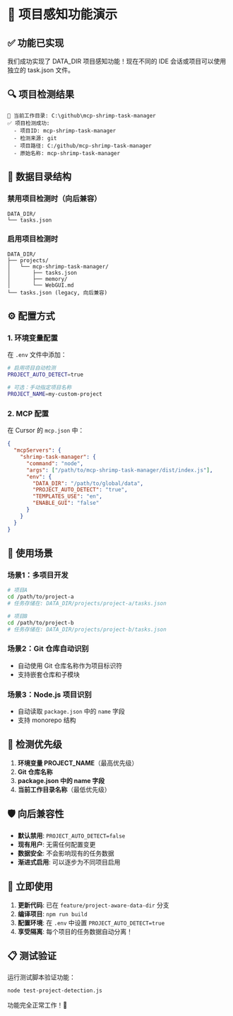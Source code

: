 # 🎯 项目感知功能演示

## ✅ **功能已实现**

我们成功实现了 DATA_DIR 项目感知功能！现在不同的 IDE 会话或项目可以使用独立的 task.json 文件。

## 🔍 **项目检测结果**

```
📁 当前工作目录: C:\github\mcp-shrimp-task-manager
✅ 项目检测成功:
  - 项目ID: mcp-shrimp-task-manager
  - 检测来源: git
  - 项目路径: C:/github/mcp-shrimp-task-manager
  - 原始名称: mcp-shrimp-task-manager
```

## 📂 **数据目录结构**

### 禁用项目检测时（向后兼容）
```
DATA_DIR/
└── tasks.json
```

### 启用项目检测时
```
DATA_DIR/
├── projects/
│   └── mcp-shrimp-task-manager/
│       ├── tasks.json
│       ├── memory/
│       └── WebGUI.md
└── tasks.json (legacy, 向后兼容)
```

## ⚙️ **配置方式**

### 1. 环境变量配置

在 `.env` 文件中添加：

```bash
# 启用项目自动检测
PROJECT_AUTO_DETECT=true

# 可选：手动指定项目名称
PROJECT_NAME=my-custom-project
```

### 2. MCP 配置

在 Cursor 的 `mcp.json` 中：

```json
{
  "mcpServers": {
    "shrimp-task-manager": {
      "command": "node",
      "args": ["/path/to/mcp-shrimp-task-manager/dist/index.js"],
      "env": {
        "DATA_DIR": "/path/to/global/data",
        "PROJECT_AUTO_DETECT": "true",
        "TEMPLATES_USE": "en",
        "ENABLE_GUI": "false"
      }
    }
  }
}
```

## 🎯 **使用场景**

### 场景1：多项目开发
```bash
# 项目A
cd /path/to/project-a
# 任务存储在: DATA_DIR/projects/project-a/tasks.json

# 项目B  
cd /path/to/project-b
# 任务存储在: DATA_DIR/projects/project-b/tasks.json
```

### 场景2：Git 仓库自动识别
- 自动使用 Git 仓库名称作为项目标识符
- 支持嵌套仓库和子模块

### 场景3：Node.js 项目识别
- 自动读取 `package.json` 中的 `name` 字段
- 支持 monorepo 结构

## 🔧 **检测优先级**

1. **环境变量 PROJECT_NAME**（最高优先级）
2. **Git 仓库名称**
3. **package.json 中的 name 字段**
4. **当前工作目录名称**（最低优先级）

## 🛡️ **向后兼容性**

- **默认禁用**: `PROJECT_AUTO_DETECT=false`
- **现有用户**: 无需任何配置变更
- **数据安全**: 不会影响现有的任务数据
- **渐进式启用**: 可以逐步为不同项目启用

## 🚀 **立即使用**

1. **更新代码**: 已在 `feature/project-aware-data-dir` 分支
2. **编译项目**: `npm run build`
3. **配置环境**: 在 `.env` 中设置 `PROJECT_AUTO_DETECT=true`
4. **享受隔离**: 每个项目的任务数据自动分离！

## 📋 **测试验证**

运行测试脚本验证功能：
```bash
node test-project-detection.js
```

功能完全正常工作！🎉
